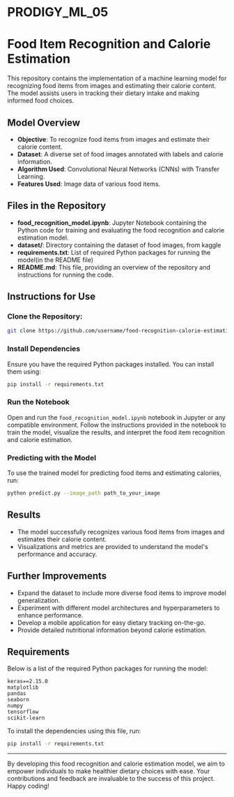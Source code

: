 # PRODIGY_ML_05


# Food Item Recognition and Calorie Estimation

This repository contains the implementation of a machine learning model for recognizing food items from images and estimating their calorie content. The model assists users in tracking their dietary intake and making informed food choices.

## Model Overview

- **Objective**: To recognize food items from images and estimate their calorie content.
- **Dataset**: A diverse set of food images annotated with labels and calorie information.
- **Algorithm Used**: Convolutional Neural Networks (CNNs) with Transfer Learning.
- **Features Used**: Image data of various food items.

## Files in the Repository

- **food_recognition_model.ipynb**: Jupyter Notebook containing the Python code for training and evaluating the food recognition and calorie estimation model.
- **dataset/**: Directory containing the dataset of food images, from kaggle
- **requirements.txt**: List of required Python packages for running the model(in the README file)
- **README.md**: This file, providing an overview of the repository and instructions for running the code.

## Instructions for Use

### Clone the Repository:

```bash
git clone https://github.com/username/food-recognition-calorie-estimation.git
```

### Install Dependencies

Ensure you have the required Python packages installed. You can install them using:

```bash
pip install -r requirements.txt
```

### Run the Notebook

Open and run the `food_recognition_model.ipynb` notebook in Jupyter or any compatible environment. Follow the instructions provided in the notebook to train the model, visualize the results, and interpret the food item recognition and calorie estimation.

### Predicting with the Model

To use the trained model for predicting food items and estimating calories, run:

```bash
python predict.py --image_path path_to_your_image
```

## Results

- The model successfully recognizes various food items from images and estimates their calorie content.
- Visualizations and metrics are provided to understand the model's performance and accuracy.

## Further Improvements

- Expand the dataset to include more diverse food items to improve model generalization.
- Experiment with different model architectures and hyperparameters to enhance performance.
- Develop a mobile application for easy dietary tracking on-the-go.
- Provide detailed nutritional information beyond calorie estimation.

## Requirements

Below is a list of the required Python packages for running the model:

```
keras==2.15.0
matplotlib
pandas
seaborn
numpy
tensorflow
scikit-learn
```

To install the dependencies using this file, run:

```bash
pip install -r requirements.txt
```

---

By developing this food recognition and calorie estimation model, we aim to empower individuals to make healthier dietary choices with ease. Your contributions and feedback are invaluable to the success of this project. Happy coding!
